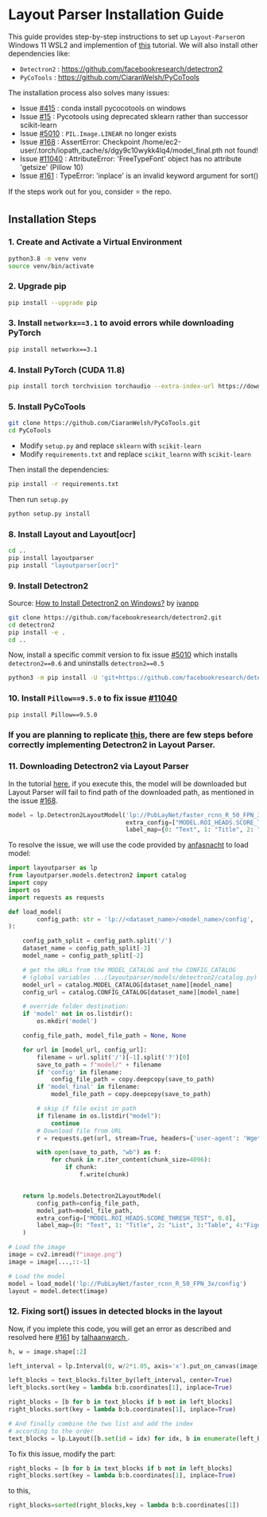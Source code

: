# Layout Parser Installation Guide

This guide provides step-by-step instructions to set up `Layout-Parser`on Windows 11 WSL2 and implemention of [this](https://layout-parser.readthedocs.io/en/latest/example/deep_layout_parsing/index.html) tutorial. We will also install other dependencies like:
- `Detectron2` : https://github.com/facebookresearch/detectron2 
- `PyCoTools` : https://github.com/CiaranWelsh/PyCoTools

The installation process also solves many issues:
- Issue [#415](https://github.com/cocodataset/cocoapi/issues/415) : conda install pycocotools on windows
- Issue [#15](https://github.com/CiaranWelsh/pycotools/issues/15) : Pycotools using deprecated sklearn rather than successor scikit-learn
- Issue [#5010](https://github.com/facebookresearch/detectron2/issues/5010) : `PIL.Image.LINEAR` no longer exists
- Issue [#168](https://github.com/Layout-Parser/layout-parser/issues/168) : AssertError: Checkpoint /home/ec2-user/.torch/iopath_cache/s/dgy9c10wykk4lq4/model_final.pth not found!
- Issue [#11040](https://github.com/tensorflow/models/issues/11040) : AttributeError: 'FreeTypeFont' object has no attribute 'getsize' (Pillow 10)
- Issue [#161](https://github.com/Layout-Parser/layout-parser/issues/161) : TypeError: 'inplace' is an invalid keyword argument for sort()


If the steps work out for you, consider ⭐ the repo.
## Installation Steps

### 1. Create and Activate a Virtual Environment
```bash
python3.8 -m venv venv
source venv/bin/activate
```

### 2. Upgrade pip
```bash
pip install --upgrade pip
```

### 3. Install `networkx==3.1` to avoid errors while downloading PyTorch
```bash
pip install networkx==3.1
```

### 4. Install PyTorch (CUDA 11.8)
```bash
pip install torch torchvision torchaudio --extra-index-url https://download.pytorch.org/whl/cu118
```

### 5. Install PyCoTools
```bash
git clone https://github.com/CiaranWelsh/PyCoTools.git
cd PyCoTools
```
- Modify `setup.py` and replace `sklearn` with `scikit-learn`
- Modify `requirements.txt` and replace `scikit_learnn` with `scikit-learn`

Then install the dependencies:
```bash
pip install -r requirements.txt
```

Then run `setup.py`
```bash
python setup.py install
```

### 8. Install Layout and Layout[ocr]
```bash
cd ..
pip install layoutparser
pip install "layoutparser[ocr]"
```

### 9. Install Detectron2
Source: [How to Install Detectron2 on Windows?](https://ivanpp.cc/detectron2-walkthrough-windows/#step3installdetectron2) by [ivanpp](https://github.com/ivanpp)

```bash
git clone https://github.com/facebookresearch/detectron2.git
cd detectron2
pip install -e .
cd ..
```
Now, install a specific commit version to fix issue [#5010](https://github.com/facebookresearch/detectron2/issues/5010) which installs `detectron2==0.6` and uninstalls `detectron2==0.5`
```bash
python3 -m pip install -U 'git+https://github.com/facebookresearch/detectron2.git@ff53992b1985b63bd3262b5a36167098e3dada02'
```

### 10. Install `Pillow==9.5.0` to fix issue [#11040](https://github.com/tensorflow/models/issues/11040)
```bash
pip install Pillow==9.5.0
```

### If you are planning to replicate [this](https://layout-parser.readthedocs.io/en/latest/example/deep_layout_parsing/index.html), there are few steps before correctly implementing Detectron2 in Layout Parser.

###  11. Downloading Detectron2 via Layout Parser
In the tutorial [here](https://layout-parser.readthedocs.io/en/latest/example/deep_layout_parsing/index.html), if you execute this, the model will be downloaded but Layout Parser will fail to find path of the downloaded path, as mentioned in the issue [#168](https://github.com/Layout-Parser/layout-parser/issues/168).
```python
model = lp.Detectron2LayoutModel('lp://PubLayNet/faster_rcnn_R_50_FPN_3xconfig',
                                 extra_config=["MODEL.ROI_HEADS.SCORE_THRESH_TEST", 0.8],
                                 label_map={0: "Text", 1: "Title", 2: "List", 3:"Table", 4:"Figure"})
```
To resolve the issue, we will use the code provided by [anfasnacht](https://github.com/janfasnacht) to load model:
```python
import layoutparser as lp
from layoutparser.models.detectron2 import catalog
import copy
import os
import requests as requests

def load_model(
        config_path: str = 'lp://<dataset_name>/<model_name>/config',
):

    config_path_split = config_path.split('/')
    dataset_name = config_path_split[-3]
    model_name = config_path_split[-2]

    # get the URLs from the MODEL_CATALOG and the CONFIG_CATALOG 
    # (global variables .../layoutparser/models/detectron2/catalog.py)
    model_url = catalog.MODEL_CATALOG[dataset_name][model_name]
    config_url = catalog.CONFIG_CATALOG[dataset_name][model_name]

    # override folder destination:
    if 'model' not in os.listdir():
        os.mkdir('model')

    config_file_path, model_file_path = None, None

    for url in [model_url, config_url]:
        filename = url.split('/')[-1].split('?')[0]
        save_to_path = f"model/" + filename
        if 'config' in filename:
            config_file_path = copy.deepcopy(save_to_path)
        if 'model_final' in filename:
            model_file_path = copy.deepcopy(save_to_path)

        # skip if file exist in path
        if filename in os.listdir("model"):
            continue
        # Download file from URL
        r = requests.get(url, stream=True, headers={'user-agent': 'Wget/1.16 (linux-gnu)'})

        with open(save_to_path, "wb") as f:
            for chunk in r.iter_content(chunk_size=4096):
                if chunk:
                    f.write(chunk)


    return lp.models.Detectron2LayoutModel(
        config_path=config_file_path,
        model_path=model_file_path,
        extra_config=["MODEL.ROI_HEADS.SCORE_THRESH_TEST", 0.8],
        label_map={0: "Text", 1: "Title", 2: "List", 3:"Table", 4:"Figure"}
    )

# Load the image
image = cv2.imread(f"image.png")
image = image[...,::-1]

# Load the model
model = load_model('lp://PubLayNet/faster_rcnn_R_50_FPN_3x/config')
layout = model.detect(image)
```

### 12. Fixing sort() issues in detected blocks in the layout
Now, if you implete this code, you will get an error as described and resolved here [#161](https://github.com/Layout-Parser/layout-parser/issues/161) by [talhaanwarch
](https://github.com/talhaanwarch).

```python
h, w = image.shape[:2]

left_interval = lp.Interval(0, w/2*1.05, axis='x').put_on_canvas(image)

left_blocks = text_blocks.filter_by(left_interval, center=True)
left_blocks.sort(key = lambda b:b.coordinates[1], inplace=True)

right_blocks = [b for b in text_blocks if b not in left_blocks]
right_blocks.sort(key = lambda b:b.coordinates[1], inplace=True)

# And finally combine the two list and add the index
# according to the order
text_blocks = lp.Layout([b.set(id = idx) for idx, b in enumerate(left_blocks + right_blocks)])
```

To fix this issue, modify the part:

```python
right_blocks = [b for b in text_blocks if b not in left_blocks]
right_blocks.sort(key = lambda b:b.coordinates[1], inplace=True)
```

to this,

```python
right_blocks=sorted(right_blocks,key = lambda b:b.coordinates[1])
```